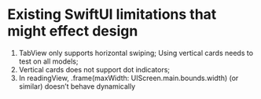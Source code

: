 #  Existing SwiftUI limitations that might effect design

1. TabView only supports horizontal swiping; Using vertical cards needs to test on all models;
2. Vertical cards does not support dot indicators;
3. In readingView, .frame(maxWidth: UIScreen.main.bounds.width) (or similar) doesn’t behave dynamically

